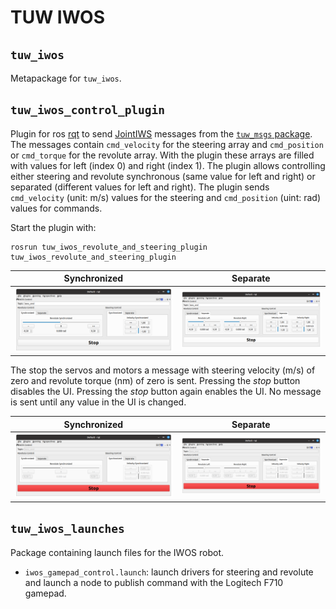 # TUW IWOS

## `tuw_iwos`
Metapackage for `tuw_iwos`.

## `tuw_iwos_control_plugin`
Plugin for ros [rqt][rqt] to send [JointIWS][JointIWS] messages from the [`tuw_msgs` package][tuw_msgs].
The messages contain `cmd_velocity` for the steering array and `cmd_position` or `cmd_torque` for the revolute array.
With the plugin these arrays are filled with values for left (index 0) and right (index 1).
The plugin allows controlling either steering and revolute synchronous (same value for left and right) or separated (different values for left and right).
The plugin sends `cmd_velocity` (unit: m/s) values for the steering and `cmd_position` (uint: rad) values for commands.

Start the plugin with:
```
rosrun tuw_iwos_revolute_and_steering_plugin tuw_iwos_revolute_and_steering_plugin 
```
| Synchronized | Separate |
|:---:|:---:|
| ![Screenshot](tuw_iwos_revolute_and_steering_plugin/screenshots/screenshot-gui-synchronized-active.png) | ![Screenshot](tuw_iwos_revolute_and_steering_plugin/screenshots/screenshot-gui-separate-active.png) |

The stop the servos and motors a message with steering velocity (m/s) of zero and revolute torque (nm) of zero is sent.
Pressing the _stop_ button disables the UI.
Pressing the _stop_ button again enables the UI.
No message is sent until any value in the UI is changed.

| Synchronized | Separate |
|:---:|:---:|
![Screenshot](tuw_iwos_revolute_and_steering_plugin/screenshots/screenshot-gui-synchronized-stopped.png) | ![Screenshot](tuw_iwos_revolute_and_steering_plugin/screenshots/screenshot-gui-separate-stopped.png)

## `tuw_iwos_launches`
Package containing launch files for the IWOS robot.
- `iwos_gamepad_control.launch`: launch drivers for steering and revolute and launch a node to publish command with the Logitech F710 gamepad.

[rqt]: http://wiki.ros.org/rqt
[JointIWS]: https://github.com/tuw-robotics/tuw_msgs/blob/master/tuw_nav_msgs/msg/JointsIWS.msg
[tuw_msgs]: https://github.com/tuw-robotics/tuw_msgs
